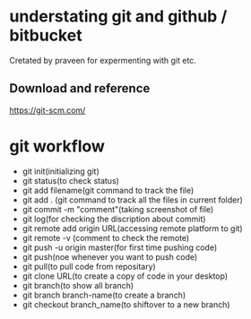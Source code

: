 # understating git and github / bitbucket
Cretated by praveen for expermenting with git etc.

## Download and reference
https://git-scm.com/

# git workflow
- git init(initializing git)
- git status(to check status)
- git add filename(git command to track the file)
- git add . (git command to track all the files in current folder)
- git commit -m "comment"(taking screenshot of file)
- git log(for checking the discription about commit)
- git remote add origin URL(accessing remote platform to git)
- git remote -v (comment to check the remote)
- git push -u origin master(for first time pushing code)
- git push(noe whenever you want to push code)
- git pull(to pull code from repositary)
- git clone URL(to create a copy of code in your desktop)
- git branch(to show all branch)
- git branch branch-name(to create a branch)
- git checkout branch_name(to shiftover to a new branch)